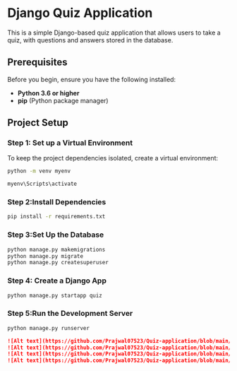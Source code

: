 
# Django Quiz Application

This is a simple Django-based quiz application that allows users to take a quiz, with questions and answers stored in the database.

## Prerequisites

Before you begin, ensure you have the following installed:
- **Python 3.6 or higher**
- **pip** (Python package manager)

## Project Setup

### Step 1: Set up a Virtual Environment

To keep the project dependencies isolated, create a virtual environment:

```bash
python -m venv myenv

```
```bash
myenv\Scripts\activate
```

### Step 2:Install Dependencies
```bash
pip install -r requirements.txt
```

### Step 3:Set Up the Database
```bash
python manage.py makemigrations
python manage.py migrate
python manage.py createsuperuser
```


### Step 4: Create a Django App
```bash
python manage.py startapp quiz
```

### Step 5:Run the Development Server
```bash
python manage.py runserver
```

 ```markdown
![Alt text](https://github.com/Prajwal07523/Quiz-application/blob/main/media/Home.png)
![Alt text](https://github.com/Prajwal07523/Quiz-application/blob/main/media/Question.png)
![Alt text](https://github.com/Prajwal07523/Quiz-application/blob/main/media/Result.png)
![Alt text](https://github.com/Prajwal07523/Quiz-application/blob/main/media/Result2.png)








